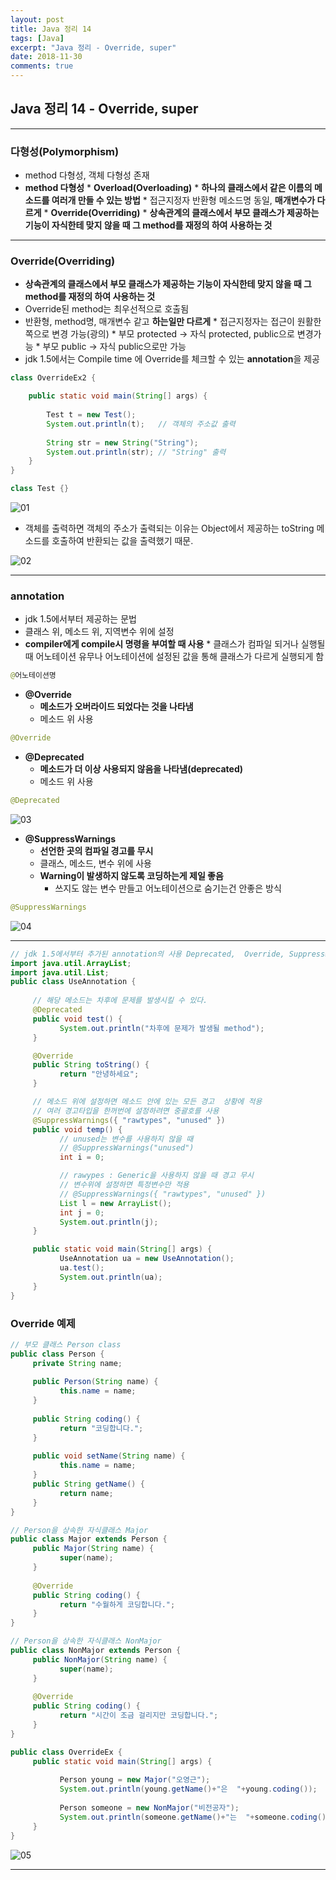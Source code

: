 ```yaml
---
layout: post
title: Java 정리 14
tags: [Java]
excerpt: "Java 정리 - Override, super"
date: 2018-11-30
comments: true
---
```


## Java 정리 14 - Override, super

---

### 다형성(Polymorphism) 

* method 다형성, 객체 다형성 존재
* **method 다형성**
      * **Overload(Overloading)**
            * **하나의 클래스에서 같은 이름의 메소드를 여러개 만들 수 있는 방법**
            * 접근지정자 반환형 메소드명 동일, **매개변수가 다르게**
      * **Override(Overriding)**
            * **상속관계의 클래스에서 부모 클래스가 제공하는 기능이 자식한테 맞지 않을 때 그 method를 재정의 하여 사용하는 것**

---

###  Override(Overriding)

* **상속관계의 클래스에서 부모 클래스가 제공하는 기능이 자식한테 맞지 않을 때 그 method를 재정의 하여 사용하는 것**
* Override된 method는 최우선적으로 호출됨
* 반환형, method명, 매개변수 같고 **하는일만 다르게**
      * 접근지정자는 접근이 원활한 쪽으로 변경 가능(광의)
            * 부모 protected -> 자식 protected, public으로 변경가능
            * 부모 public -> 자식 public으로만 가능
* jdk 1.5에서는 Compile time 에 Override를 체크할 수 있는 **annotation**을 제공

```java
class OverrideEx2 {

	public static void main(String[] args) {
		
		Test t = new Test();
		System.out.println(t); 	 // 객체의 주소값 출력
		
		String str = new String("String"); 
		System.out.println(str); // "String" 출력
	}
}

class Test {}
```

![01](https://github.com/younggeun0/younggeun0.github.io/blob/master/_posts/img/java/14/01.PNG?raw=true)

* 객체를 출력하면 객체의 주소가 출력되는 이유는 Object에서 제공하는 toString 메소드를 호출하여 반환되는 값을 출력했기 때문.

![02](https://github.com/younggeun0/younggeun0.github.io/blob/master/_posts/img/java/14/02.PNG?raw=true)

---

### annotation

* jdk 1.5에서부터 제공하는 문법
* 클래스 위, 메소드 위, 지역변수 위에 설정
* **compiler에게 compile시 명령을 부여할 때 사용**
      * 클래스가 컴파일 되거나 실행될 때 어노테이션 유무나 어노테이션에 설정된 값을 통해 클래스가 다르게 실행되게 함

```java
@어노테이션명
```

* **@Override**
	* **메소드가 오버라이드 되었다는 것을 나타냄**
	* 메소드 위 사용

```java
@Override
```

* **@Deprecated**
	* **메소드가 더 이상 사용되지 않음을 나타냄(deprecated)**
	* 메소드 위 사용

```java
@Deprecated
```

![03](https://github.com/younggeun0/younggeun0.github.io/blob/master/_posts/img/java/14/03.PNG?raw=true)

* **@SuppressWarnings**
	* **선언한 곳의 컴파일 경고를 무시**
	* 클래스, 메소드, 변수 위에 사용
	* **Warning이 발생하지 않도록 코딩하는게 제일 좋음**
		* 쓰지도 않는 변수 만들고 어노테이션으로 숨기는건 안좋은 방식

```java
@SuppressWarnings
```

![04](https://github.com/younggeun0/younggeun0.github.io/blob/master/_posts/img/java/14/04.PNG?raw=true)

---

```java
// jdk 1.5에서부터 추가된 annotation의 사용 Deprecated,  Override, SuppressWarnings
import java.util.ArrayList;
import java.util.List;
public class UseAnnotation {
     
     // 해당 메소드는 차후에 문제를 발생시킬 수 있다.
     @Deprecated
     public void test() {
           System.out.println("차후에 문제가 발생될 method");
     }

     @Override
     public String toString() {
           return "안녕하세요";
     }

     // 메소드 위에 설정하면 메소드 안에 있는 모든 경고  상황에 적용
     // 여러 경고타입을 한꺼번에 설정하려면 중괄호를 사용
     @SuppressWarnings({ "rawtypes", "unused" })
     public void temp() {
           // unused는 변수를 사용하지 않을 때
           // @SuppressWarnings("unused")
           int i = 0;

           // rawypes : Generic을 사용하지 않을 때 경고 무시
           // 변수위에 설정하면 특정변수만 적용
           // @SuppressWarnings({ "rawtypes", "unused" })
           List l = new ArrayList();
           int j = 0;
           System.out.println(j);
     }

     public static void main(String[] args) {
           UseAnnotation ua = new UseAnnotation();
           ua.test();
           System.out.println(ua);
     }
}
```

### Override 예제

```java
// 부모 클래스 Person class
public class Person {
     private String name;
     
     public Person(String name) {
           this.name = name;
     }
     
     public String coding() {
           return "코딩합니다.";
     }
     
     public void setName(String name) {
           this.name = name;
     }
     public String getName() {
           return name;
     }
}
```

```java
// Person을 상속한 자식클래스 Major
public class Major extends Person {
     public Major(String name) {
           super(name);
     }
     
     @Override
     public String coding() {
           return "수월하게 코딩합니다.";
     }
}
```

```java
// Person을 상속한 자식클래스 NonMajor
public class NonMajor extends Person {
     public NonMajor(String name) {
           super(name);
     }
     
     @Override
     public String coding() {
           return "시간이 조금 걸리지만 코딩합니다.";
     }
}
```

```java
public class OverrideEx {
     public static void main(String[] args) {
           
           Person young = new Major("오영근");
           System.out.println(young.getName()+"은  "+young.coding());
           
           Person someone = new NonMajor("비전공자");
           System.out.println(someone.getName()+"는  "+someone.coding());
     }
}
```

![05](https://github.com/younggeun0/younggeun0.github.io/blob/master/_posts/img/java/14/05.PNG?raw=true)

---

